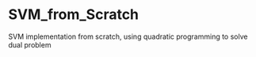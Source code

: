# SVM_from_Scratch
SVM implementation from scratch, using quadratic programming to solve dual problem
